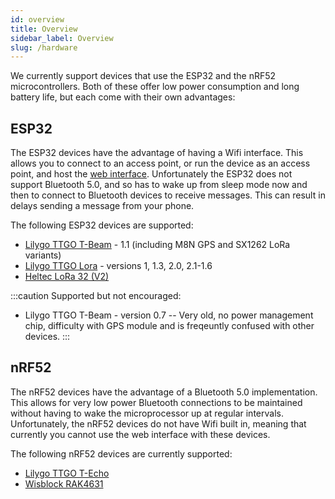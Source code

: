 ```yaml
---
id: overview
title: Overview
sidebar_label: Overview
slug: /hardware
---
```


We currently support devices that use the ESP32 and the nRF52 microcontrollers. Both of these offer low power consumption and long battery life, but each come with their own advantages:

## ESP32

The ESP32 devices have the advantage of having a Wifi interface. This allows you to connect to an access point, or run the device as an access point, and host the [web interface](/docs/software/web/web-app-software). Unfortunately the ESP32 does not support Bluetooth 5.0, and so has to wake up from sleep mode now and then to connect to Bluetooth devices to receive messages. This can result in delays sending a message from your phone.

The following ESP32 devices are supported:

- [Lilygo TTGO T-Beam](/docs/hardware/supported/tbeam) - 1.1 (including M8N GPS and SX1262 LoRa variants)
- [Lilygo TTGO Lora](/docs/hardware/supported/lora) - versions 1, 1.3, 2.0, 2.1-1.6
- [Heltec LoRa 32 (V2)](/docs/hardware/supported/heltec)

:::caution
Supported but not encouraged:
- Lilygo TTGO T-Beam - version 0.7 -- Very old, no power management chip, difficulty with GPS module and is freqeuntly confused with other devices.
:::

## nRF52

The nRF52 devices have the advantage of a Bluetooth 5.0 implementation. This allows for very low power Bluetooth connections to be maintained without having to wake the microprocessor up at regular intervals. Unfortunately, the nRF52 devices do not have Wifi built in, meaning that currently you cannot use the web interface with these devices.

The following nRF52 devices are currently supported:

- [Lilygo TTGO T-Echo](/docs/hardware/supported/techo)
- [Wisblock RAK4631](/docs/hardware/supported/wisBlock)
